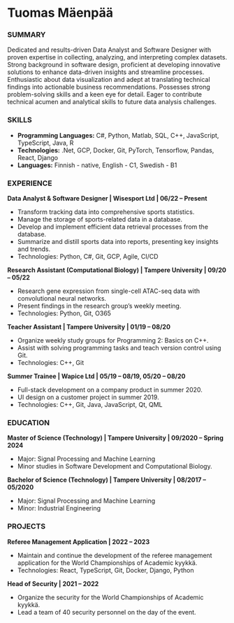 # Tuomas Mäenpää
### SUMMARY
Dedicated and results-driven Data Analyst and Software Designer with proven expertise in collecting, analyzing, and interpreting complex datasets. Strong background in software design, proficient at developing innovative solutions to enhance data-driven insights and streamline processes. Enthusiastic about data visualization and adept at translating technical findings into actionable business recommendations. Possesses strong problem-solving skills and a keen eye for detail. Eager to contribute technical acumen and analytical skills to future data analysis challenges.

### SKILLS
- **Programming Languages:** C#, Python, Matlab, SQL, C++, JavaScript, TypeScript, Java, R
- **Technologies:** .Net, GCP, Docker, Git, PyTorch, Tensorflow, Pandas, React, Django
- **Languages:** Finnish - native, English - C1, Swedish - B1

### EXPERIENCE

**Data Analyst & Software Designer | Wisesport Ltd | 06/22 – Present**
- Transform tracking data into comprehensive sports statistics.
- Manage the storage of sports-related data in a database.
- Develop and implement efficient data retrieval processes from the database.
- Summarize and distill sports data into reports, presenting key insights and trends.
- Technologies: Python, C#, Git, GCP, Agile, CI/CD

**Research Assistant (Computational Biology) | Tampere University | 09/20 – 05/22**
- Research gene expression from single-cell ATAC-seq data with convolutional neural networks.
- Present findings in the research group’s weekly meeting.
- Technologies: Python, Git, O365

**Teacher Assistant | Tampere University | 01/19 – 08/20**
- Organize weekly study groups for Programming 2: Basics on C++.
- Assist with solving programming tasks and teach version control using Git.
- Technologies: C++, Git

**Summer Trainee | Wapice Ltd | 05/19 – 08/19, 05/20 – 08/20**
- Full-stack development on a company product in summer 2020.
- UI design on a customer project in summer 2019.
- Technologies: C++, Git, Java, JavaScript, Qt, QML

### EDUCATION

**Master of Science (Technology) | Tampere University | 09/2020 – Spring 2024**
- Major: Signal Processing and Machine Learning
- Minor studies in Software Development and Computational Biology.

**Bachelor of Science (Technology) | Tampere University | 08/2017 – 05/2020**
- Major: Signal Processing and Machine Learning
- Minor: Industrial Engineering

### PROJECTS

**Referee Management Application | 2022 – 2023**
- Maintain and continue the development of the referee management application for the World Championships of Academic kyykkä.
- Technologies: React, TypeScript, Git, Docker, Django, Python

**Head of Security | 2021 – 2022**
- Organize the security for the World Championships of Academic kyykkä.
- Lead a team of 40 security personnel on the day of the event.
